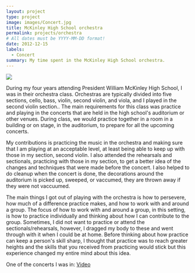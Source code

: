 ```yaml
---
layout: project
type: project
image: images/Concert.jpg
title: McKinley High School orchestra
permalink: projects/orchestra
# All dates must be YYYY-MM-DD format!
date: 2012-12-15
labels:
  - Concert
summary: My time spent in the McKinley High School orchestra.
---
```

<img class="ui image" src="{{ site.baseurl }}/images/Auditorium.jpg">

During my four years attending President William McKinley High School, I was in their orchestra class. Orchestras are typically divided into five sections, cello, bass, violin, second violin, and viola, and I played in the second violin section.. The main requirements for this class was practice and playing in the concerts that are held in the high school's auditorium or other venues. During class, we would practice together in a room in a building or on stage, in the auditorium, to prepare for all the upcoming concerts.

My contributions is practicing the music in the orchestra and making sure that I am playing at an acceptable level, at least being able to keep up with those in my section, second violin. I also attended the rehearsals and sectionals, practicing with those in my section, to get a better idea of the changes and techniques that were made before the concert. I also helped to do cleanup when the concert is done, the decorations around the auditorium is picked up, sweeped, or vaccumed, they are thrown away if they were not vaccuumed. 

The main things I got out of playing with the orchestra is how to persevere, how much of a difference practice makes, and how to work with and around a group. The focus of how to work with and around a group, in this setting, is how to practice individually and thinking about how I can contribute to the group. Sometimes, I did not want to practice or attend the sectionals/rehearsals, however, I dragged my body to these and went through with it when I could be at home. Before thinking about how practice can keep a person's skill sharp, I thought that practice was to reach greater heights and the skills that you received from practicing would stick but this experience changed my entire mind about this idea.

One of the concerts I was in: [Video](https://www.youtube.com/watch?v=mhQh7CB0VsY)
